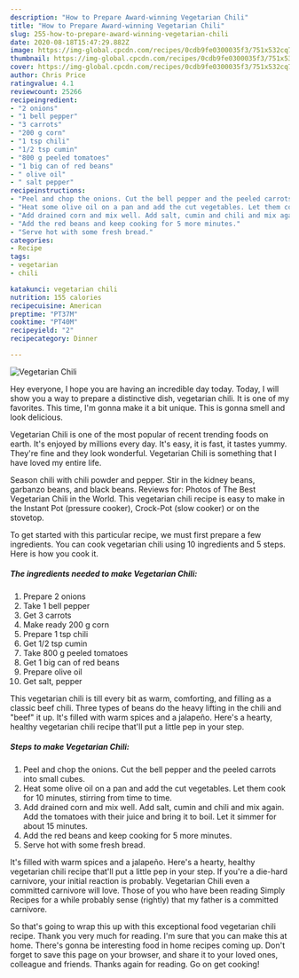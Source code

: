 ```yaml
---
description: "How to Prepare Award-winning Vegetarian Chili"
title: "How to Prepare Award-winning Vegetarian Chili"
slug: 255-how-to-prepare-award-winning-vegetarian-chili
date: 2020-08-18T15:47:29.882Z
image: https://img-global.cpcdn.com/recipes/0cdb9fe0300035f3/751x532cq70/vegetarian-chili-recipe-main-photo.jpg
thumbnail: https://img-global.cpcdn.com/recipes/0cdb9fe0300035f3/751x532cq70/vegetarian-chili-recipe-main-photo.jpg
cover: https://img-global.cpcdn.com/recipes/0cdb9fe0300035f3/751x532cq70/vegetarian-chili-recipe-main-photo.jpg
author: Chris Price
ratingvalue: 4.1
reviewcount: 25266
recipeingredient:
- "2 onions"
- "1 bell pepper"
- "3 carrots"
- "200 g corn"
- "1 tsp chili"
- "1/2 tsp cumin"
- "800 g peeled tomatoes"
- "1 big can of red beans"
- " olive oil"
- " salt pepper"
recipeinstructions:
- "Peel and chop the onions. Cut the bell pepper and the peeled carrots into small cubes."
- "Heat some olive oil on a pan and add the cut vegetables. Let them cook for 10 minutes, stirring from time to time."
- "Add drained corn and mix well. Add salt, cumin and chili and mix again. Add the tomatoes with their juice and bring it to boil. Let it simmer for about 15 minutes."
- "Add the red beans and keep cooking for 5 more minutes."
- "Serve hot with some fresh bread."
categories:
- Recipe
tags:
- vegetarian
- chili

katakunci: vegetarian chili 
nutrition: 155 calories
recipecuisine: American
preptime: "PT37M"
cooktime: "PT40M"
recipeyield: "2"
recipecategory: Dinner

---
```



![Vegetarian Chili](https://img-global.cpcdn.com/recipes/0cdb9fe0300035f3/751x532cq70/vegetarian-chili-recipe-main-photo.jpg)

Hey everyone, I hope you are having an incredible day today. Today, I will show you a way to prepare a distinctive dish, vegetarian chili. It is one of my favorites. This time, I'm gonna make it a bit unique. This is gonna smell and look delicious.

Vegetarian Chili is one of the most popular of recent trending foods on earth. It's enjoyed by millions every day. It's easy, it is fast, it tastes yummy. They're fine and they look wonderful. Vegetarian Chili is something that I have loved my entire life.

Season chili with chili powder and pepper. Stir in the kidney beans, garbanzo beans, and black beans. Reviews for: Photos of The Best Vegetarian Chili in the World. This vegetarian chili recipe is easy to make in the Instant Pot (pressure cooker), Crock-Pot (slow cooker) or on the stovetop.


To get started with this particular recipe, we must first prepare a few ingredients. You can cook vegetarian chili using 10 ingredients and 5 steps. Here is how you cook it.

<!--inarticleads1-->

##### The ingredients needed to make Vegetarian Chili:

1. Prepare 2 onions
1. Take 1 bell pepper
1. Get 3 carrots
1. Make ready 200 g corn
1. Prepare 1 tsp chili
1. Get 1/2 tsp cumin
1. Take 800 g peeled tomatoes
1. Get 1 big can of red beans
1. Prepare  olive oil
1. Get  salt, pepper


This vegetarian chili is till every bit as warm, comforting, and filling as a classic beef chili. Three types of beans do the heavy lifting in the chili and &#34;beef&#34; it up. It&#39;s filled with warm spices and a jalapeño. Here&#39;s a hearty, healthy vegetarian chili recipe that&#39;ll put a little pep in your step. 

<!--inarticleads2-->

##### Steps to make Vegetarian Chili:

1. Peel and chop the onions. Cut the bell pepper and the peeled carrots into small cubes.
1. Heat some olive oil on a pan and add the cut vegetables. Let them cook for 10 minutes, stirring from time to time.
1. Add drained corn and mix well. Add salt, cumin and chili and mix again. Add the tomatoes with their juice and bring it to boil. Let it simmer for about 15 minutes.
1. Add the red beans and keep cooking for 5 more minutes.
1. Serve hot with some fresh bread.


It&#39;s filled with warm spices and a jalapeño. Here&#39;s a hearty, healthy vegetarian chili recipe that&#39;ll put a little pep in your step. If you&#39;re a die-hard carnivore, your initial reaction is probably. Vegetarian Chili even a committed carnivore will love. Those of you who have been reading Simply Recipes for a while probably sense (rightly) that my father is a committed carnivore. 

So that's going to wrap this up with this exceptional food vegetarian chili recipe. Thank you very much for reading. I'm sure that you can make this at home. There's gonna be interesting food in home recipes coming up. Don't forget to save this page on your browser, and share it to your loved ones, colleague and friends. Thanks again for reading. Go on get cooking!
